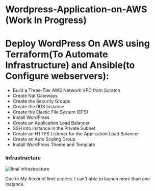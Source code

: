 # Wordpress-Application-on-AWS (Work In Progress)

<h1 align="left">Deploy WordPress On AWS using Terraform(To Automate Infrastructure) and Ansible(to Configure webservers):</h1>
  
  
- Build a Three-Tier AWS Network VPC from Scratch
- Create Nat Gateways
- Create the Security Groups
- Create the RDS Instance
- Create the Elastic File System (EFS)
- Install WordPress
- Create an Application Load Balancer
- SSH into Instance in the Private Subnet
- Create an HTTPS Listener for the Application Load Balancer
- Create an Auto Scaling Group
- Install WordPress Theme and Template


### Infrastructure
![final infrastructure](https://user-images.githubusercontent.com/32189783/203805348-ff8e72e6-bff4-429f-a2dc-d5bac1b0a034.jpg)




Due to My Account limit access. I can't able to launch more than one Instance.


